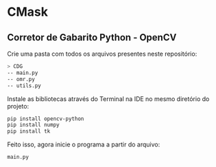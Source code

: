 # CMask
## Corretor de Gabarito Python - OpenCV

Crie uma pasta com todos os arquivos presentes neste repositório:

```sh
> CDG
-- main.py
-- omr.py
-- utils.py
```


Instale as bibliotecas através do Terminal na IDE no mesmo diretório do projeto:

```sh
pip install opencv-python
pip install numpy
pip install tk
```

Feito isso, agora inicie o programa a partir do arquivo:

```sh
main.py
```
